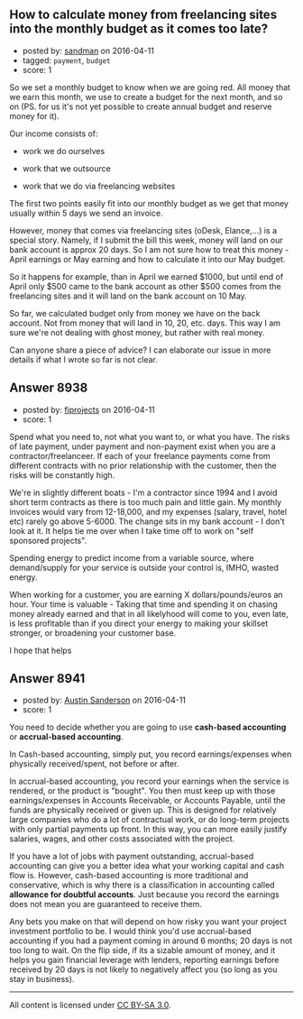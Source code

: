 ## How to calculate money from freelancing sites into the monthly budget as it comes too late?

- posted by: [sandman](https://stackexchange.com/users/194597/sandman) on 2016-04-11
- tagged: `payment`, `budget`
- score: 1

So we set a monthly budget to know when we are going red. All money that we earn this month, we use to create a budget for the next month, and so on (PS. for us it's not yet possible to create annual budget and reserve money for it). 

Our income consists of:

- work we do ourselves

- work that we outsource

- work that we do via freelancing websites

The first two points easily fit into our monthly budget as we get that money usually within 5 days we send an invoice. 

However, money that comes via freelancing sites (oDesk, Elance,...) is a special story. Namely, if I submit the bill this week, money will land on our bank account is approx 20 days. So I am not sure how to treat this money - April earnings or May earning and how to calculate it into our May budget.

So it happens for example, than in April we earned $1000, but until end of April only $500 came to the bank account as other $500 comes from the freelancing sites and it will land on the bank account on 10 May.

So far, we calculated budget only from money we have on the back account. Not from money that will land in 10, 20, etc. days. This way I am sure we're not dealing with ghost money, but rather with real money. 

Can anyone share a piece of advice? I can elaborate our issue in more details if what I wrote so far is not clear. 


## Answer 8938

- posted by: [fiprojects](https://stackexchange.com/users/5370155/fiprojects) on 2016-04-11
- score: 1

Spend what you need to, not what you want to, or what you have. The risks of late payment, under payment and non-payment exist when you are a contractor/freelanceer. If each of your freelance payments come from different contracts with no prior relationship with the customer, then the risks will be constantly high.

We're in slightly different boats - I'm a contractor since 1994 and I avoid short term contracts as there is too much pain and little gain. My monthly invoices would vary from 12-18,000, and my expenses (salary, travel, hotel etc) rarely go above 5-6000. The change sits in my bank account - I don't look at it. It helps tie me over when I take time off to work on "self sponsored projects".

Spending energy to predict income from a variable source, where demand/supply for your service is outside your control is, IMHO, wasted energy. 

When working for a customer, you are earning X dollars/pounds/euros an hour. Your time is valuable - Taking that time and spending it on chasing money already earned and that in all likelyhood will come to you, even late, is less profitable than if you direct your energy to making your skillset stronger, or broadening your customer base.

I hope that helps


## Answer 8941

- posted by: [Austin Sanderson](https://stackexchange.com/users/6109645/austin-sanderson) on 2016-04-11
- score: 1

You need to decide whether you are going to use **cash-based accounting** or **accrual-based accounting**. 

In Cash-based accounting, simply put, you record earnings/expenses when physically received/spent, not before or after. 

In accrual-based accounting, you record your earnings when the service is rendered, or the product is "bought". You then must keep up with those earnings/expenses in Accounts Receivable, or Accounts Payable, until the funds are physically received or given up. This is designed for relatively large companies who do a lot of contractual work, or do long-term projects with only partial payments up front. In this way, you can more easily justify salaries, wages, and other costs associated with the project. 

If you have a lot of jobs with payment outstanding, accrual-based accounting can give you a better idea what your working capital and cash flow is. However, cash-based accounting is more traditional and conservative, which is why there is a classification in accounting called **allowance for doubtful accounts**. Just because you record the earnings does not mean you are guaranteed to receive them. 

Any bets you make on that will depend on how risky you want your project investment portfolio to be. I would think you'd use accrual-based accounting if you had a payment coming in around 6 months; 20 days is not too long to wait. On the flip side, if its a sizable amount of money, and it helps you gain financial leverage with lenders, reporting earnings before received by 20 days is not likely to negatively affect you (so long as you stay in business). 



---

All content is licensed under [CC BY-SA 3.0](https://creativecommons.org/licenses/by-sa/3.0/).
